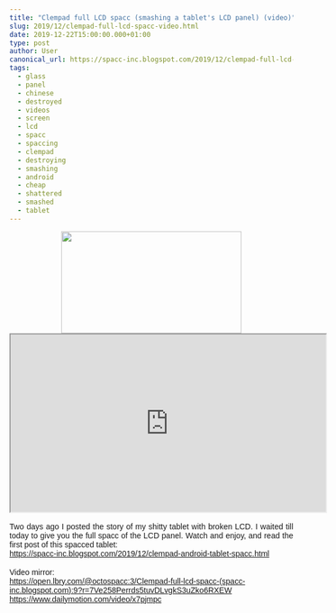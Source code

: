 ```yaml
---
title: "Clempad full LCD spacc (smashing a tablet's LCD panel) (video)"
slug: 2019/12/clempad-full-lcd-spacc-video.html
date: 2019-12-22T15:00:00.000+01:00
type: post
author: User
canonical_url: https://spacc-inc.blogspot.com/2019/12/clempad-full-lcd-spacc-video.html
tags: 
  - glass
  - panel
  - chinese
  - destroyed
  - videos
  - screen
  - lcd
  - spacc
  - spaccing
  - clempad
  - destroying
  - smashing
  - android
  - cheap
  - shattered
  - smashed
  - tablet
---
```


<div style="text-align: justify;">
<div class="separator" style="clear: both; text-align: center;">
<a href="https://blogger.googleusercontent.com/img/b/R29vZ2xl/AVvXsEiek555_ZygU46atCEBeMymnSSZq_Ews2hRARafaT6xPQQgdwD_blGOT0apqfC8Nss0By74YkgL9Vh-3-FgOzhgoKTFTU3z42zt5X6GeFnIoJqo5VUsiNiU2yRS7UC-DUZK_kSR57Yk47vh/s1600/Cattura.PNG" imageanchor="1" style="margin-left: 1em; margin-right: 1em;"><img border="0" data-original-height="414" data-original-width="731" height="181" src="https://blogger.googleusercontent.com/img/b/R29vZ2xl/AVvXsEiek555_ZygU46atCEBeMymnSSZq_Ews2hRARafaT6xPQQgdwD_blGOT0apqfC8Nss0By74YkgL9Vh-3-FgOzhgoKTFTU3z42zt5X6GeFnIoJqo5VUsiNiU2yRS7UC-DUZK_kSR57Yk47vh/s320/Cattura.PNG" width="320" /></a></div>
<div style="text-align: center;">
<iframe allowfullscreen="" height="315" src="https://lbry.tv/$/embed/Clempad-full-lcd-spacc-(spacc-inc.blogspot.com)/935c2d4dd782c05fd8cc0a32a9759665baefc726" width="560"></iframe>
</div>
<span style="font-family: &quot;trebuchet ms&quot; , sans-serif;"><span style="font-family: &quot;trebuchet ms&quot; , sans-serif;"><span style="font-family: &quot;trebuchet ms&quot; , sans-serif;"><br /></span></span></span>
<span style="font-family: &quot;trebuchet ms&quot; , sans-serif;"><span style="font-family: &quot;trebuchet ms&quot; , sans-serif;"><span style="font-family: &quot;trebuchet ms&quot; , sans-serif;">Two
 days ago I posted the story of my shitty tablet with broken LCD. I 
waited till today to give you the full spacc of the LCD panel. Watch and
 enjoy, and read the first post of this spacced tablet:</span></span></span><br />
<span style="font-family: &quot;trebuchet ms&quot; , sans-serif;"><span style="font-family: &quot;trebuchet ms&quot; , sans-serif;"><span style="font-family: &quot;trebuchet ms&quot; , sans-serif;"><a href="https://spacc-inc.blogspot.com/2019/12/clempad-android-tablet-spacc.html?m=1">https://spacc-inc.blogspot.com/2019/12/clempad-android-tablet-spacc.html</a></span></span></span><br />
<br />
<span style="font-family: &quot;trebuchet ms&quot; , sans-serif;"><span style="font-family: &quot;trebuchet ms&quot; , sans-serif;"><span style="font-family: &quot;trebuchet ms&quot; , sans-serif;">Video mirror:</span></span></span><br />
<span style="font-family: &quot;trebuchet ms&quot; , sans-serif;"><span style="font-family: &quot;trebuchet ms&quot; , sans-serif;"><span style="font-family: &quot;trebuchet ms&quot; , sans-serif;"><a href="https://open.lbry.com/@octospacc:3/Clempad-full-lcd-spacc-(spacc-inc.blogspot.com):9?r=7Ve258Perrds5tuvDLvgkS3uZko6RXEW">https://open.lbry.com/@octospacc:3/Clempad-full-lcd-spacc-(spacc-inc.blogspot.com):9?r=7Ve258Perrds5tuvDLvgkS3uZko6RXEW</a></span></span></span><br />
<span style="font-family: &quot;trebuchet ms&quot; , sans-serif;"><span style="font-family: &quot;trebuchet ms&quot; , sans-serif;"><span style="font-family: &quot;trebuchet ms&quot; , sans-serif;"><a href="https://www.dailymotion.com/video/x7pjmpc">https://www.dailymotion.com/video/x7pjmpc</a></span></span></span><span style="font-family: &quot;trebuchet ms&quot; , sans-serif;"><span style="font-family: &quot;trebuchet ms&quot; , sans-serif;"><span style="font-family: &quot;trebuchet ms&quot; , sans-serif;"><span style="-moz-appearance: unset; -moz-box-align: unset; -moz-box-direction: unset; -moz-box-flex: unset; -moz-box-ordinal-group: unset; -moz-box-orient: unset; -moz-box-pack: unset; -moz-context-properties: unset; -moz-control-character-visibility: unset; -moz-float-edge: unset; -moz-force-broken-image-icon: unset; -moz-image-region: unset; -moz-orient: unset; -moz-outline-radius: unset; -moz-stack-sizing: unset; -moz-tab-size: unset; -moz-text-size-adjust: unset; -moz-user-focus: unset; -moz-user-input: unset; -moz-user-modify: unset; -moz-window-dragging: unset; -webkit-line-clamp: unset; -webkit-text-fill-color: unset; -webkit-text-stroke: unset; animation: unset; backface-visibility: unset; background-blend-mode: unset; background: unset; block-size: unset; border-block: unset; border-collapse: unset; border-end-end-radius: unset; border-end-start-radius: unset; border-inline: unset; border-radius: unset; border-spacing: unset; border-start-end-radius: unset; border-start-start-radius: unset; border: unset; bottom: unset; box-decoration-break: unset; box-shadow: unset; box-sizing: unset; break-after: unset; break-before: unset; break-inside: unset; caption-side: unset; caret-color: unset; clear: unset; clip-path: unset; clip-rule: unset; clip: rect(0px, 0px, 0px, 0px); color-adjust: unset; color-interpolation-filters: unset; color-interpolation: unset; color: unset; column-fill: unset; column-rule: unset; column-span: unset; columns: unset; contain: unset; content: unset; counter-increment: unset; counter-reset: unset; counter-set: unset; cursor: unset; cx: unset; cy: unset; display: unset; dominant-baseline: unset; empty-cells: unset; fill-opacity: unset; fill-rule: unset; fill: unset; filter: unset; flex-flow: unset; flex: unset; float: unset; flood-color: unset; flood-opacity: unset; font-synthesis: unset; font: unset; gap: unset; grid-area: unset; grid: unset; height: unset; hyphens: unset; image-orientation: unset; image-rendering: unset; ime-mode: unset; inline-size: unset; inset-block: unset; inset-inline: unset; isolation: unset; left: unset; letter-spacing: unset; lighting-color: unset; line-break: unset; list-style: unset; margin-block: unset; margin-inline: unset; margin: unset; marker: unset; mask-type: unset; mask: unset; max-block-size: unset; max-height: unset; max-inline-size: unset; max-width: unset; min-block-size: unset; min-height: unset; min-inline-size: unset; min-width: unset; mix-blend-mode: unset; object-fit: unset; object-position: unset; opacity: unset; order: unset; outline-offset: unset; outline: unset; overflow-anchor: unset; overflow-block: unset; overflow-inline: unset; overflow-wrap: unset; overflow: unset; overscroll-behavior: unset; padding-block: unset; padding-inline: unset; padding: unset; paint-order: unset; perspective-origin: unset; perspective: unset; place-content: unset; place-items: unset; place-self: unset; pointer-events: unset; position: fixed; quotes: unset; r: unset; resize: unset; right: unset; ruby-align: unset; ruby-position: unset; rx: unset; ry: unset; scroll-behavior: unset; scroll-margin-block: unset; scroll-margin-inline: unset; scroll-margin: unset; scroll-padding-block: unset; scroll-padding-inline: unset; scroll-padding: unset; scroll-snap-align: unset; scroll-snap-type: unset; scrollbar-color: unset; scrollbar-width: unset; shape-image-threshold: unset; shape-margin: unset; shape-outside: unset; shape-rendering: unset; stop-color: unset; stop-opacity: unset; stroke-dasharray: unset; stroke-dashoffset: unset; stroke-linecap: unset; stroke-linejoin: unset; stroke-miterlimit: unset; stroke-opacity: unset; stroke-width: unset; stroke: unset; table-layout: unset; text-align-last: unset; text-align: unset; text-anchor: unset; text-combine-upright: unset; text-decoration-skip-ink: unset; text-decoration: unset; text-emphasis-position: unset; text-emphasis: unset; text-indent: unset; text-justify: unset; text-orientation: unset; text-overflow: unset; text-rendering: unset; text-shadow: unset; text-transform: unset; text-underline-offset: unset; top: 0px; touch-action: unset; transform-box: unset; transform-origin: unset; transform-style: unset; transform: unset; transition: unset; user-select: text; vector-effect: unset; vertical-align: unset; visibility: unset; white-space: pre; width: unset; will-change: unset; word-break: unset; word-spacing: unset; writing-mode: unset; x: unset; y: unset; z-index: unset;"></span> </span></span></span></div>


